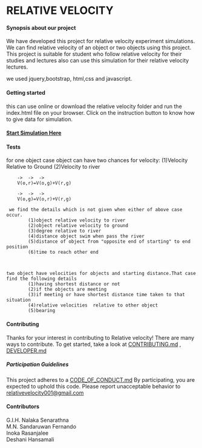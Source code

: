 # RELATIVE VELOCITY
<h4> Synopsis about our project </h4>

We have developed this project for relative velocity experiment simulations.
We can find relative velocity of an object or two objects using this project.
This project is suitable for student who follow relative velocity for their studies 
and lectures also can use this simulation for their relative velocity lectures.


we used jquery,bootstrap, html,css and javascript.

<h4> Getting started </h4>

this can use online or download the relative velocity folder and run the index.html file on your browser.
Click on the instruction button to know how to give data for simulation.

<h4><a href="Relative velocity/index.html">Start Simulation Here</a> </h4>



<h4> Tests </h4>
 for one object case object can have two chances for velocity: 
	(1)Velocity Relative to Ground
	(2)Velocity to river
	
		->	->	->
		V(o,r)=V(o,g)+V(r,g)
		
		->	->	->
		V(o,g)=V(o,r)+V(r,g)
		
	 we find the details which is not given when either of above case occur.
			(1)object relative velocity to river
			(2)object relative velocity to ground
			(3)degree relative to river
			(4)distance object swim when pass the river
			(5)distance of object from "opposite end of starting" to end position 
			(6)time to reach other end
	

			
 	two object have velocities for objects and starting distance.That case find the following details
			(1)having shortest distance or not
			(2)if the objects are meeting 
			(3)if meeting or have shortest distance time taken to that situation
			(4)relative velocities  relative to other object
			(5)bearing



<h4> Contributing</h4>

Thanks for your interest in contributing to Relative velocity!
There are many ways to contribute. To get started, take a look at <a href="CONTRIBUTING.md">CONTRIBUTING.md</a> ,
<a href="DEVELOPER.md">DEVELOPER.md</a>

<h5>Participation Guidelines</h5>

This project adheres to a <a href="CODE_OF_CONDUCT.md">CODE_OF_CONDUCT.md</a> 
By participating, you are expected to uphold this code. Please report unacceptable behavior to relativevelocity001@gmail.com

			
			
<h4> Contributors </h4>
G.I.H. Nalaka Senarathna<br>
M.N. Sandaruwan Fernando<br>
Inoka Rasanjalee<br>
Deshani Hansamali<br>


